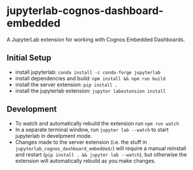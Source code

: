 # jupyterlab-cognos-dashboard-embedded
A JupyterLab extension for working with Cognos Embedded Dashboards.


## Initial Setup

- install jupyterlab: `conda install -c conda-forge jupyterlab`
- install dependencies and build: `npm install && npm run build`
- install the server extension: `pip install .`
- install the jupyterlab extension: `jupyter labextension install`


## Development

- To watch and automatically rebuild the extension run `npm run watch`
- In a separate terminal window, run `jupyter lab --watch` to start jupyterlab in develpment mode.
- Changes made to the server extension (i.e. the stuff in `jupyterlab_cognos_dashboard_embedded/`) will require a manual reinstall and restart (`pip install . && jupyter lab --watch`), but otherwise the extension will automatically rebuild as you make changes.